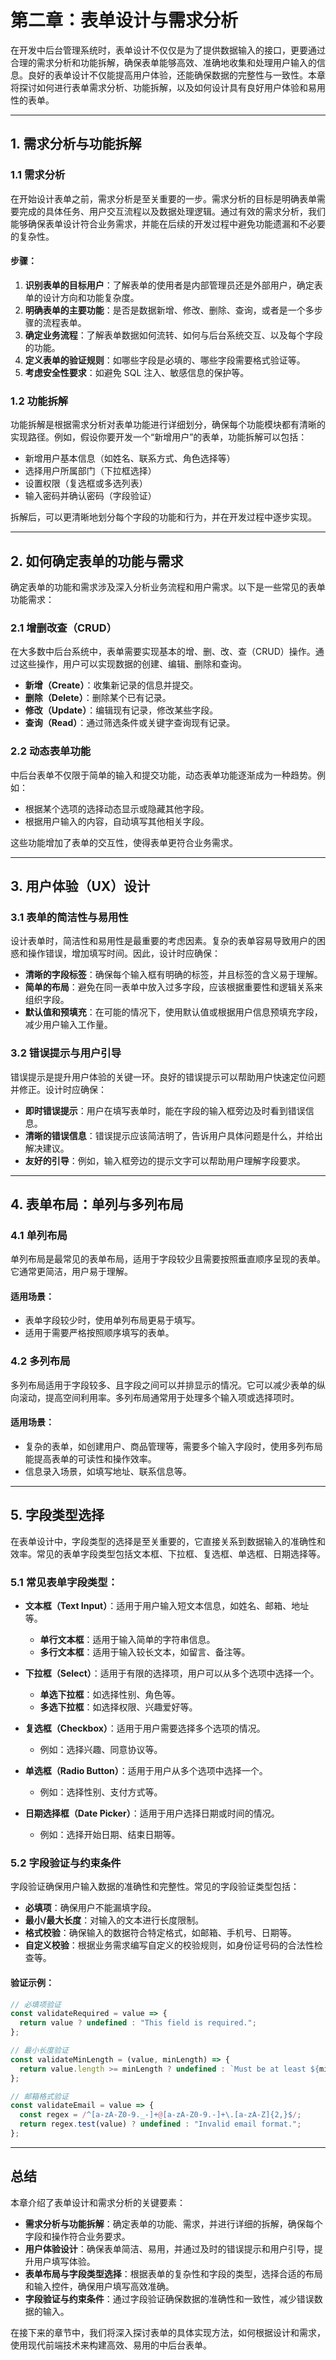 # 第二章：表单设计与需求分析

在开发中后台管理系统时，表单设计不仅仅是为了提供数据输入的接口，更要通过合理的需求分析和功能拆解，确保表单能够高效、准确地收集和处理用户输入的信息。良好的表单设计不仅能提高用户体验，还能确保数据的完整性与一致性。本章将探讨如何进行表单需求分析、功能拆解，以及如何设计具有良好用户体验和易用性的表单。

---

## **1. 需求分析与功能拆解**

### **1.1 需求分析**

在开始设计表单之前，需求分析是至关重要的一步。需求分析的目标是明确表单需要完成的具体任务、用户交互流程以及数据处理逻辑。通过有效的需求分析，我们能够确保表单设计符合业务需求，并能在后续的开发过程中避免功能遗漏和不必要的复杂性。

#### **步骤：**

1. **识别表单的目标用户**：了解表单的使用者是内部管理员还是外部用户，确定表单的设计方向和功能复杂度。
2. **明确表单的主要功能**：是否是数据新增、修改、删除、查询，或者是一个多步骤的流程表单。
3. **确定业务流程**：了解表单数据如何流转、如何与后台系统交互、以及每个字段的功能。
4. **定义表单的验证规则**：如哪些字段是必填的、哪些字段需要格式验证等。
5. **考虑安全性要求**：如避免 SQL 注入、敏感信息的保护等。

### **1.2 功能拆解**

功能拆解是根据需求分析对表单功能进行详细划分，确保每个功能模块都有清晰的实现路径。例如，假设你要开发一个“新增用户”的表单，功能拆解可以包括：

- 新增用户基本信息（如姓名、联系方式、角色选择等）
- 选择用户所属部门（下拉框选择）
- 设置权限（复选框或多选列表）
- 输入密码并确认密码（字段验证）

拆解后，可以更清晰地划分每个字段的功能和行为，并在开发过程中逐步实现。

---

## **2. 如何确定表单的功能与需求**

确定表单的功能和需求涉及深入分析业务流程和用户需求。以下是一些常见的表单功能需求：

### **2.1 增删改查（CRUD）**

在大多数中后台系统中，表单需要实现基本的增、删、改、查（CRUD）操作。通过这些操作，用户可以实现数据的创建、编辑、删除和查询。

- **新增（Create）**：收集新记录的信息并提交。
- **删除（Delete）**：删除某个已有记录。
- **修改（Update）**：编辑现有记录，修改某些字段。
- **查询（Read）**：通过筛选条件或关键字查询现有记录。

### **2.2 动态表单功能**

中后台表单不仅限于简单的输入和提交功能，动态表单功能逐渐成为一种趋势。例如：

- 根据某个选项的选择动态显示或隐藏其他字段。
- 根据用户输入的内容，自动填写其他相关字段。

这些功能增加了表单的交互性，使得表单更符合业务需求。

---

## **3. 用户体验（UX）设计**

### **3.1 表单的简洁性与易用性**

设计表单时，简洁性和易用性是最重要的考虑因素。复杂的表单容易导致用户的困惑和操作错误，增加填写时间。因此，设计时应确保：

- **清晰的字段标签**：确保每个输入框有明确的标签，并且标签的含义易于理解。
- **简单的布局**：避免在同一表单中放入过多字段，应该根据重要性和逻辑关系来组织字段。
- **默认值和预填充**：在可能的情况下，使用默认值或根据用户信息预填充字段，减少用户输入工作量。

### **3.2 错误提示与用户引导**

错误提示是提升用户体验的关键一环。良好的错误提示可以帮助用户快速定位问题并修正。设计时应确保：

- **即时错误提示**：用户在填写表单时，能在字段的输入框旁边及时看到错误信息。
- **清晰的错误信息**：错误提示应该简洁明了，告诉用户具体问题是什么，并给出解决建议。
- **友好的引导**：例如，输入框旁边的提示文字可以帮助用户理解字段要求。

---

## **4. 表单布局：单列与多列布局**

### **4.1 单列布局**

单列布局是最常见的表单布局，适用于字段较少且需要按照垂直顺序呈现的表单。它通常更简洁，用户易于理解。

#### **适用场景：**

- 表单字段较少时，使用单列布局更易于填写。
- 适用于需要严格按照顺序填写的表单。

### **4.2 多列布局**

多列布局适用于字段较多、且字段之间可以并排显示的情况。它可以减少表单的纵向滚动，提高空间利用率。多列布局通常用于处理多个输入项或选择项时。

#### **适用场景：**

- 复杂的表单，如创建用户、商品管理等，需要多个输入字段时，使用多列布局能提高表单的可读性和操作效率。
- 信息录入场景，如填写地址、联系信息等。

---

## **5. 字段类型选择**

在表单设计中，字段类型的选择是至关重要的，它直接关系到数据输入的准确性和效率。常见的表单字段类型包括文本框、下拉框、复选框、单选框、日期选择等。

### **5.1 常见表单字段类型：**

- **文本框（Text Input）**：适用于用户输入短文本信息，如姓名、邮箱、地址等。
  
  - **单行文本框**：适用于输入简单的字符串信息。
  - **多行文本框**：适用于输入较长文本，如留言、备注等。

- **下拉框（Select）**：适用于有限的选择项，用户可以从多个选项中选择一个。

  - **单选下拉框**：如选择性别、角色等。
  - **多选下拉框**：如选择权限、兴趣爱好等。

- **复选框（Checkbox）**：适用于用户需要选择多个选项的情况。

  - 例如：选择兴趣、同意协议等。

- **单选框（Radio Button）**：适用于用户从多个选项中选择一个。

  - 例如：选择性别、支付方式等。

- **日期选择框（Date Picker）**：适用于用户选择日期或时间的情况。

  - 例如：选择开始日期、结束日期等。

### **5.2 字段验证与约束条件**

字段验证确保用户输入数据的准确性和完整性。常见的字段验证类型包括：

- **必填项**：确保用户不能漏填字段。
- **最小/最大长度**：对输入的文本进行长度限制。
- **格式校验**：确保输入的数据符合特定格式，如邮箱、手机号、日期等。
- **自定义校验**：根据业务需求编写自定义的校验规则，如身份证号码的合法性检查等。

#### **验证示例：**

```jsx
// 必填项验证
const validateRequired = value => {
  return value ? undefined : "This field is required.";
};

// 最小长度验证
const validateMinLength = (value, minLength) => {
  return value.length >= minLength ? undefined : `Must be at least ${minLength} characters long.`;
};

// 邮箱格式验证
const validateEmail = value => {
  const regex = /^[a-zA-Z0-9._-]+@[a-zA-Z0-9.-]+\.[a-zA-Z]{2,}$/;
  return regex.test(value) ? undefined : "Invalid email format.";
};
```

---

## **总结**

本章介绍了表单设计和需求分析的关键要素：

- **需求分析与功能拆解**：确定表单的功能、需求，并进行详细的拆解，确保每个字段和操作符合业务要求。
- **用户体验设计**：确保表单简洁、易用，并通过及时的错误提示和用户引导，提升用户填写体验。
- **表单布局与字段类型选择**：根据表单的复杂性和字段的类型，选择合适的布局和输入控件，确保用户填写高效准确。
- **字段验证与约束条件**：通过字段验证确保数据的准确性和一致性，减少错误数据的输入。

在接下来的章节中，我们将深入探讨表单的具体实现方法，如何根据设计和需求，使用现代前端技术来构建高效、易用的中后台表单。

